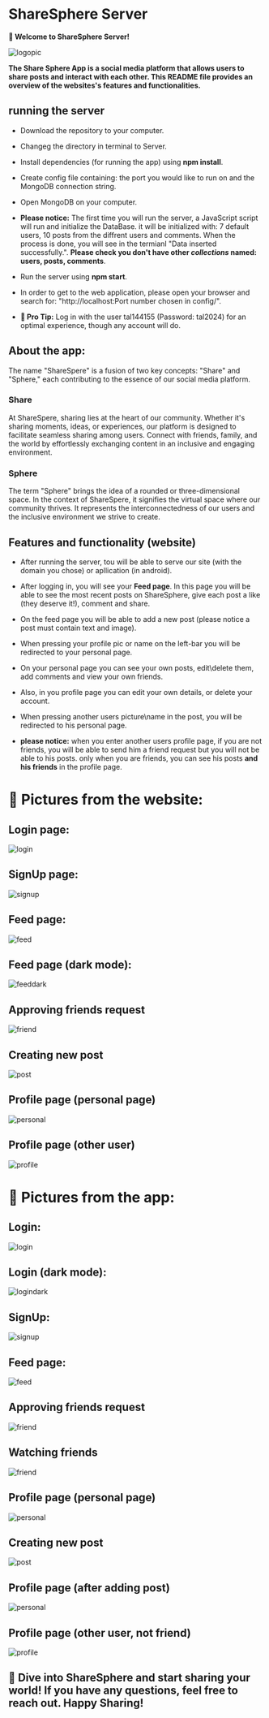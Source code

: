 # ShareSphere Server

**🌟 Welcome to ShareSphere Server!**

![logopic](./public/logopic.png)

**The Share Sphere App is a social media platform that allows users to share posts and interact with each other. This README file provides an overview of the websites's features and functionalities.**

## running the server
- Download the repository to your computer.

- Changeg the directory in terminal to Server.

- Install dependencies (for running the app) using **npm install**.

- Create config file containing: the port you would like to run on and the MongoDB connection string.

- Open MongoDB on your computer.


- **Please notice:** The first time you will run the server, a JavaScript script will run and initialize the DataBase. it will be initialized with: 7 default users, 10 posts from the diffrent users and comments. When the process is done, you will see in the termianl "Data inserted successfully.". **Please check you don't have other *collections* named: users, posts, comments**.

- Run the server using **npm start**.

- In order to get to the web application, please open your browser and search for: "http://localhost:Port number chosen in config/".

- **🚀 Pro Tip:** Log in with the user tal144155 (Password: tal2024) for an optimal experience, though any account will do.


## About the app:

The name "ShareSpere" is a fusion of two key concepts: "Share" and "Sphere," each contributing to the essence of our social media platform.

### Share

At ShareSpere, sharing lies at the heart of our community. Whether it's sharing moments, ideas, or experiences, our platform is designed to facilitate seamless sharing among users. Connect with friends, family, and the world by effortlessly exchanging content in an inclusive and engaging environment.

### Sphere

The term "Sphere" brings the idea of a rounded or three-dimensional space. In the context of ShareSpere, it signifies the virtual space where our community thrives. It represents the interconnectedness of our users and the inclusive environment we strive to create.

## Features and functionality (website)
- After running the server, tou will be able to serve our site (with the domain you chose) or apllication (in android).

- After logging in, you will see your **Feed page**. In this page you will be able to see the most recent posts on ShareSphere, give each post a like (they deserve it!), comment and share.

- On the feed page you will be able to add a new post (please notice a post must contain text and image).

- When pressing your profile pic or name on the left-bar you will be redirected to your personal page.

- On your personal page you can see your own posts, edit\delete them, add comments and view your own friends.

- Also, in you profile page you can edit your own details, or delete your account.

- When pressing another users picture\name in the post, you will be redirected to his personal page.

- **please notice:** when you enter another users profile page, if you are not friends, you will be able to send him a friend request but you will not be able to his posts. only when you are friends, you can see his posts **and his friends** in the profile page.

# 📸 Pictures from the website:

## Login page:
![login](./public/ReadmePics/login.jpg)

## SignUp page:
![signup](./public/ReadmePics/signup.jpg)

## Feed page:
![feed](./public/ReadmePics/feed.jpg)

## Feed page (dark mode):
![feeddark](./public/ReadmePics/feeddark.jpg)

## Approving friends request
![friend](./public/ReadmePics/friend.jpg)

## Creating new post
![post](./public/ReadmePics/post.jpg)

## Profile page (personal page)
![personal](./public/ReadmePics/personal.jpg)

## Profile page (other user)
![profile](./public/ReadmePics/profile.jpg)

# 📸 Pictures from the app:

## Login:
![login](./public/ReadmePics/loginphone.jpg)

## Login (dark mode):
![logindark](./public/ReadmePics/logindark.jpg)

## SignUp:
![signup](./public/ReadmePics/signupphone.jpg)

## Feed page:
![feed](./public/ReadmePics/feedapp.jpg)

## Approving friends request
![friend](./public/ReadmePics/friendsreqapp.jpg)

## Watching friends
![friend](./public/ReadmePics/friendsapp.jpg)

## Profile page (personal page)
![personal](./public/ReadmePics/profileapp.jpg)

## Creating new post
![post](./public/ReadmePics/newpostapp.jpg)

## Profile page (after adding post)
![personal](./public/ReadmePics/newpostwatch.jpg)

## Profile page (other user, not friend)
![profile](./public/ReadmePics/profileotherapp.jpg)


## 🌟 Dive into ShareSphere and start sharing your world! If you have any questions, feel free to reach out. Happy Sharing!
